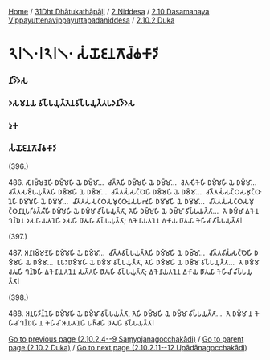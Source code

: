 
[Home](/) / [31Dht Dhātukathāpāḷi](/tipitaka/31Dht.md) / [2 Niddesa](/tipitaka/31Dht/2.md) / [2.10 Dasamanaya Vippayuttenavippayuttapadaniddesa](/tipitaka/31Dht/2/2.10.md) / [2.10.2 Duka](/tipitaka/31Dht/2/2.10/2.10.2.md)

# 𑁨𑁇𑁧𑁦𑁇𑁨𑁇𑁧𑁦 𑀲𑀁𑀬𑁄𑀚𑀦𑀕𑁄𑀘𑁆𑀙𑀓𑀸𑀤𑀺

### 𑀦𑀺𑀤𑁆𑀤𑁂𑀲

### 𑀤𑀲𑀫𑀦𑀬 𑀯𑀺𑀧𑁆𑀧𑀬𑀼𑀢𑁆𑀢𑁂𑀦𑀯𑀺𑀧𑁆𑀧𑀬𑀼𑀢𑁆𑀢𑀧𑀤𑀦𑀺𑀤𑁆𑀤𑁂𑀲

### 𑀤𑀼𑀓

### 𑀲𑀁𑀬𑁄𑀚𑀦𑀕𑁄𑀘𑁆𑀙𑀓𑀸𑀤𑀺

(396.)

486\. 𑀲𑀸𑀭𑀫𑁆𑀫𑀡𑁂𑀳𑀺 𑀥𑀫𑁆𑀫𑁂𑀳𑀺 𑀬𑁂 𑀥𑀫𑁆𑀫𑀸…  𑀘𑀺𑀢𑁆𑀢𑁂𑀳𑀺 𑀥𑀫𑁆𑀫𑁂𑀳𑀺 𑀬𑁂 𑀥𑀫𑁆𑀫𑀸…  𑀘𑁂𑀢𑀲𑀺𑀓𑁂𑀳𑀺 𑀥𑀫𑁆𑀫𑁂𑀳𑀺 𑀬𑁂 𑀥𑀫𑁆𑀫𑀸…  𑀘𑀺𑀢𑁆𑀢𑀲𑀫𑁆𑀧𑀬𑀼𑀢𑁆𑀢𑁂𑀳𑀺 𑀥𑀫𑁆𑀫𑁂𑀳𑀺 𑀬𑁂 𑀥𑀫𑁆𑀫𑀸…  𑀘𑀺𑀢𑁆𑀢𑀲𑀁𑀲𑀝𑁆𑀞𑁂𑀳𑀺 𑀥𑀫𑁆𑀫𑁂𑀳𑀺 𑀬𑁂 𑀥𑀫𑁆𑀫𑀸…  𑀘𑀺𑀢𑁆𑀢𑀲𑀁𑀲𑀝𑁆𑀞𑀲𑀫𑀼𑀝𑁆𑀞𑀸𑀦𑁂𑀳𑀺 𑀥𑀫𑁆𑀫𑁂𑀳𑀺 𑀬𑁂 𑀥𑀫𑁆𑀫𑀸…  𑀘𑀺𑀢𑁆𑀢𑀲𑀁𑀲𑀝𑁆𑀞𑀲𑀫𑀼𑀝𑁆𑀞𑀸𑀦𑀲𑀳𑀪𑀽𑀳𑀺 𑀥𑀫𑁆𑀫𑁂𑀳𑀺 𑀬𑁂 𑀥𑀫𑁆𑀫𑀸…  𑀘𑀺𑀢𑁆𑀢𑀲𑀁𑀲𑀝𑁆𑀞𑀲𑀫𑀼𑀝𑁆𑀞𑀸𑀦𑀸𑀦𑀼𑀧𑀭𑀺𑀯𑀢𑁆𑀢𑀻𑀳𑀺 𑀥𑀫𑁆𑀫𑁂𑀳𑀺 𑀬𑁂 𑀥𑀫𑁆𑀫𑀸 𑀯𑀺𑀧𑁆𑀧𑀬𑀼𑀢𑁆𑀢𑀸, 𑀢𑁂𑀳𑀺 𑀥𑀫𑁆𑀫𑁂𑀳𑀺 𑀬𑁂 𑀥𑀫𑁆𑀫𑀸 𑀯𑀺𑀧𑁆𑀧𑀬𑀼𑀢𑁆𑀢𑀸…  𑀢𑁂 𑀥𑀫𑁆𑀫𑀸 𑀏𑀓𑁂𑀦 𑀔𑀦𑁆𑀥𑁂𑀦 𑀤𑀲𑀳𑀸𑀬𑀢𑀦𑁂𑀳𑀺 𑀤𑀲𑀳𑀺 𑀥𑀸𑀢𑀽𑀳𑀺 𑀯𑀺𑀧𑁆𑀧𑀬𑀼𑀢𑁆𑀢𑀸; 𑀏𑀓𑁂𑀦𑀸𑀬𑀢𑀦𑁂𑀦 𑀏𑀓𑀸𑀬 𑀥𑀸𑀢𑀼𑀬𑀸 𑀓𑁂𑀳𑀺𑀘𑀺 𑀯𑀺𑀧𑁆𑀧𑀬𑀼𑀢𑁆𑀢𑀸𑁇

(397.)

487\. 𑀅𑀦𑀸𑀭𑀫𑁆𑀫𑀡𑁂𑀳𑀺 𑀥𑀫𑁆𑀫𑁂𑀳𑀺 𑀬𑁂 𑀥𑀫𑁆𑀫𑀸…  𑀘𑀺𑀢𑁆𑀢𑀯𑀺𑀧𑁆𑀧𑀬𑀼𑀢𑁆𑀢𑁂𑀳𑀺 𑀥𑀫𑁆𑀫𑁂𑀳𑀺 𑀬𑁂 𑀥𑀫𑁆𑀫𑀸…  𑀘𑀺𑀢𑁆𑀢𑀯𑀺𑀲𑀁𑀲𑀝𑁆𑀞𑁂𑀳𑀺 𑀥𑀫𑁆𑀫𑁂𑀳𑀺 𑀬𑁂 𑀥𑀫𑁆𑀫𑀸…  𑀉𑀧𑀸𑀤𑀸𑀥𑀫𑁆𑀫𑁂𑀳𑀺 𑀬𑁂 𑀥𑀫𑁆𑀫𑀸 𑀯𑀺𑀧𑁆𑀧𑀬𑀼𑀢𑁆𑀢𑀸, 𑀢𑁂𑀳𑀺 𑀥𑀫𑁆𑀫𑁂𑀳𑀺 𑀬𑁂 𑀥𑀫𑁆𑀫𑀸 𑀯𑀺𑀧𑁆𑀧𑀬𑀼𑀢𑁆𑀢𑀸…  𑀢𑁂 𑀥𑀫𑁆𑀫𑀸 𑀘𑀢𑀽𑀳𑀺 𑀔𑀦𑁆𑀥𑁂𑀳𑀺 𑀏𑀓𑁂𑀦𑀸𑀬𑀢𑀦𑁂𑀦 𑀲𑀢𑁆𑀢𑀳𑀺 𑀥𑀸𑀢𑀽𑀳𑀺 𑀯𑀺𑀧𑁆𑀧𑀬𑀼𑀢𑁆𑀢𑀸; 𑀏𑀓𑁂𑀦𑀸𑀬𑀢𑀦𑁂𑀦 𑀏𑀓𑀸𑀬 𑀥𑀸𑀢𑀼𑀬𑀸 𑀓𑁂𑀳𑀺𑀘𑀺 𑀯𑀺𑀧𑁆𑀧𑀬𑀼𑀢𑁆𑀢𑀸𑁇

(398.)

488\. 𑀅𑀦𑀼𑀧𑀸𑀤𑀺𑀦𑁆𑀦𑁂𑀳𑀺 𑀥𑀫𑁆𑀫𑁂𑀳𑀺 𑀬𑁂 𑀥𑀫𑁆𑀫𑀸 𑀯𑀺𑀧𑁆𑀧𑀬𑀼𑀢𑁆𑀢𑀸, 𑀢𑁂𑀳𑀺 𑀥𑀫𑁆𑀫𑁂𑀳𑀺 𑀬𑁂 𑀥𑀫𑁆𑀫𑀸 𑀯𑀺𑀧𑁆𑀧𑀬𑀼𑀢𑁆𑀢𑀸…  𑀢𑁂 𑀥𑀫𑁆𑀫𑀸 𑀦 𑀓𑁂𑀳𑀺𑀘𑀺 𑀔𑀦𑁆𑀥𑁂𑀳𑀺 𑀦 𑀓𑁂𑀳𑀺𑀘𑀺 𑀆𑀬𑀢𑀦𑁂𑀳𑀺 𑀧𑀜𑁆𑀘𑀳𑀺 𑀥𑀸𑀢𑀽𑀳𑀺 𑀯𑀺𑀧𑁆𑀧𑀬𑀼𑀢𑁆𑀢𑀸𑁇

[Go to previous page (2.10.2.4--9 Saṃyojanagocchakādi)](/tipitaka/31Dht/2/2.10/2.10.2/2.10.2.4--9.md) / [Go to parent page (2.10.2 Duka)](/tipitaka/31Dht/2/2.10/2.10.2.md) / [Go to next page (2.10.2.11--12 Upādānagocchakādi)](/tipitaka/31Dht/2/2.10/2.10.2/2.10.2.11--12.md)



